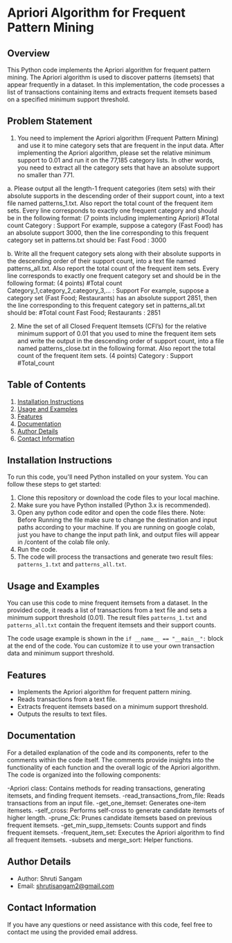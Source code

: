 # Apriori Algorithm for Frequent Pattern Mining

## Overview
This Python code implements the Apriori algorithm for frequent pattern mining. The Apriori algorithm is used to discover patterns (itemsets) that appear frequently in a dataset. In this implementation, the code processes a list of transactions containing items and extracts frequent itemsets based on a specified minimum support threshold.

## Problem Statement
1. You need to implement the Apriori algorithm (Frequent Pattern Mining) and use it to mine category sets 
that are frequent in the input data. After implementing the Apriori algorithm, please set the relative minimum 
support to 0.01 and run it on the 77,185 category lists. 
In other words, you need to extract all the category sets that have an absolute support no smaller than 771.

a. Please output all the length-1 frequent categories (item sets) with their absolute supports in the descending 
order of their support count, into a text file named patterns_1.txt. Also report the total count of the frequent 
item sets. Every line corresponds to exactly one frequent category and should be in the following format: (7
points including implementing Apriori)
#Total count
Category : Support
For example, suppose a category (Fast Food) has an absolute support 3000, then the line corresponding to this 
frequent category set in patterns.txt should be:
Fast Food : 3000

b. Write all the frequent category sets along with their absolute supports in the descending order of their 
support count, into a text file named patterns_all.txt. Also report the total count of the frequent item sets. 
Every line corresponds to exactly one frequent category set and should be in the following format: (4 points)
#Total count
Category_1,category_2,category_3,... : Support 
For example, suppose a category set (Fast Food; Restaurants) has an absolute support 2851, then the line 
corresponding to this frequent category set in patterns_all.txt should be:
#Total count
Fast Food; Restaurants : 2851

2. Mine the set of all Closed Frequent Itemsets (CFI’s) for the relative minimum support of 0.01 that you used 
to mine the frequent item sets and write the output in the descending order of support count, into a file 
named patterns_close.txt in the following format. Also report the total count of the frequent item sets. (4
points) 
Category : Support
#Total_count

## Table of Contents
1. [Installation Instructions](#installation-instructions)
2. [Usage and Examples](#usage-and-examples)
3. [Features](#features)
4. [Documentation](#documentation)
5. [Author Details](#author-details)
6. [Contact Information](#contact-information)

## Installation Instructions
To run this code, you'll need Python installed on your system. You can follow these steps to get started:

1. Clone this repository or download the code files to your local machine.
2. Make sure you have Python installed (Python 3.x is recommended).
3. Open any python code editor and open the code files there.
Note: Before Running the file make sure to change the destination and input paths according to your machine. If you are running on google colab, just you have to change the input path link, and output files will appear in /content of the colab file only.
5. Run the code.
6. The code will process the transactions and generate two result files: `patterns_1.txt` and `patterns_all.txt`.

## Usage and Examples
You can use this code to mine frequent itemsets from a dataset. In the provided code, it reads a list of transactions from a text file and sets a minimum support threshold (0.01). The result files `patterns_1.txt` and `patterns_all.txt` contain the frequent itemsets and their support counts.

The code usage example is shown in the `if __name__ == "__main__":` block at the end of the code. You can customize it to use your own transaction data and minimum support threshold.

## Features
- Implements the Apriori algorithm for frequent pattern mining.
- Reads transactions from a text file.
- Extracts frequent itemsets based on a minimum support threshold.
- Outputs the results to text files.

## Documentation
For a detailed explanation of the code and its components, refer to the comments within the code itself. The comments provide insights into the functionality of each function and the overall logic of the Apriori algorithm.
The code is organized into the following components:

-Apriori class: Contains methods for reading transactions, generating itemsets, and finding frequent itemsets.
-read_transactions_from_file: Reads transactions from an input file.
-get_one_itemset: Generates one-item itemsets.
-self_cross: Performs self-cross to generate candidate itemsets of higher length.
-prune_Ck: Prunes candidate itemsets based on previous frequent itemsets.
-get_min_supp_itemsets: Counts support and finds frequent itemsets.
-frequent_item_set: Executes the Apriori algorithm to find all frequent itemsets.
-subsets and merge_sort: Helper functions.

## Author Details
- Author: Shruti Sangam
- Email: shrutisangam2@gmail.com

## Contact Information
If you have any questions or need assistance with this code, feel free to contact me using the provided email address.
